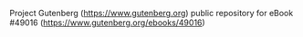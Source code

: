 Project Gutenberg (https://www.gutenberg.org) public repository for
eBook #49016 (https://www.gutenberg.org/ebooks/49016)
